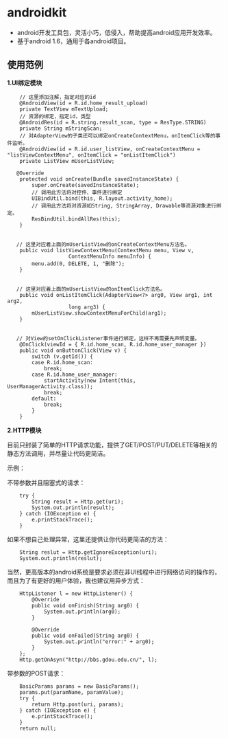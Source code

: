 androidkit
==========



- android开发工具包，灵活小巧，低侵入，帮助提高android应用开发效率。
- 基于android 1.6，通用于各android项目。

使用范例
-
**1.UI绑定模块**



        // 这里添加注解，指定对应的id
        @AndroidView(id = R.id.home_result_upload)
        private TextView mTextUpload;
        // 资源的绑定，指定id，类型
        @AndroidRes(id = R.string.result_scan, type = ResType.STRING)
        private String mStringScan;
        // 对AdapterView的子类还可以绑定onCreateContextMenu，onItemClick等的事件监听。
        @AndroidView(id = R.id.user_listView, onCreateContextMenu = "listViewContextMenu", onItemClick = "onListItemClick")
        private ListView mUserListView;
 
       @Override
        protected void onCreate(Bundle savedInstanceState) {
            super.onCreate(savedInstanceState);
            // 调用此方法将对控件、事件进行绑定
            UIBindUtil.bind(this, R.layout.activity_home);
            // 调用此方法将对资源如String, StringArray, Drawable等资源对象进行绑定。
            ResBindUtil.bindAllRes(this);
        }
 

       // 这里对应着上面的mUserListView的onCreateContextMenu方法名。
        public void listViewContextMenu(ContextMenu menu, View v,
                        ContextMenuInfo menuInfo) {
            menu.add(0, DELETE, 1, "删除");
        }
 

       // 这里对应着上面的mUserListView的onItemClick方法名。
        public void onListItemClick(AdapterView<?> arg0, View arg1, int arg2,
                        long arg3) {
            mUserListView.showContextMenuForChild(arg1);
        }
 

       // 对View的setOnClickListener事件进行绑定，这样不再需要先声明变量。
        @OnClick(viewId = { R.id.home_scan, R.id.home_user_manager })
        public void onButtonClick(View v) {
            switch (v.getId()) {
            case R.id.home_scan:
                break;
            case R.id.home_user_manager:
                startActivity(new Intent(this, UserManagerActivity.class));
                break;
            default:
                break;
            }
        }
 
**2.HTTP模块**

目前只封装了简单的HTTP请求功能，提供了GET/POST/PUT/DELETE等相关的静态方法调用，并尽量让代码更简洁。

示例：

不带参数并且阻塞式的请求：

	    try {
            String result = Http.get(uri);
            System.out.println(result);
	    } catch (IOException e) {
            e.printStackTrace();
	    }

如果不想自己处理异常，这里还提供让你代码更简洁的方法：

	    String reslut = Http.getIgnoreException(uri);
	    System.out.println(reslut);

当然，更高版本的android系统是要求必须在非UI线程中进行网络访问的操作的，而且为了有更好的用户体验，我也建议用异步方式：

		HttpListener l = new HttpListener() {         
		    @Override
		    public void onFinish(String arg0) {
	            System.out.println(arg0);
		    }
		    
		    @Override
		    public void onFailed(String arg0) {
	            System.out.println("error:" + arg0);
	    	}
	    };
	    Http.getOnAsyn("http://bbs.gdou.edu.cn/", l);

带参数的POST请求：

		BasicParams params = new BasicParams();
        params.put(paramName, paramValue);
        try {
            return Http.post(uri, params);
        } catch (IOException e) {
            e.printStackTrace();
        }
        return null;